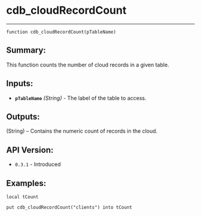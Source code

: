 # cdb_cloudRecordCount
---
```
function cdb_cloudRecordCount(pTableName)
```
## Summary:
This function counts the number of cloud records in a given table.

## Inputs:
* **`pTableName`** *(String)* - The label of the table to access.

## Outputs:
(String) – Contains the numeric count of records in the cloud.

## API Version:
* `0.3.1` - Introduced

## Examples:
```
local tCount

put cdb_cloudRecordCount("clients") into tCount
```